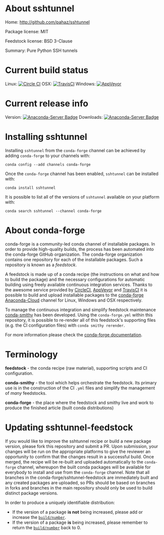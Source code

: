 About sshtunnel
===============

Home: http://github.com/pahaz/sshtunnel

Package license: MIT

Feedstock license: BSD 3-Clause

Summary: Pure Python SSH tunnels



Current build status
====================

Linux: [![Circle CI](https://circleci.com/gh/conda-forge/sshtunnel-feedstock.svg?style=shield)](https://circleci.com/gh/conda-forge/sshtunnel-feedstock)
OSX: [![TravisCI](https://travis-ci.org/conda-forge/sshtunnel-feedstock.svg?branch=master)](https://travis-ci.org/conda-forge/sshtunnel-feedstock)
Windows: [![AppVeyor](https://ci.appveyor.com/api/projects/status/github/conda-forge/sshtunnel-feedstock?svg=True)](https://ci.appveyor.com/project/conda-forge/sshtunnel-feedstock/branch/master)

Current release info
====================
Version: [![Anaconda-Server Badge](https://anaconda.org/conda-forge/sshtunnel/badges/version.svg)](https://anaconda.org/conda-forge/sshtunnel)
Downloads: [![Anaconda-Server Badge](https://anaconda.org/conda-forge/sshtunnel/badges/downloads.svg)](https://anaconda.org/conda-forge/sshtunnel)

Installing sshtunnel
====================

Installing `sshtunnel` from the `conda-forge` channel can be achieved by adding `conda-forge` to your channels with:

```
conda config --add channels conda-forge
```

Once the `conda-forge` channel has been enabled, `sshtunnel` can be installed with:

```
conda install sshtunnel
```

It is possible to list all of the versions of `sshtunnel` available on your platform with:

```
conda search sshtunnel --channel conda-forge
```


About conda-forge
=================

conda-forge is a community-led conda channel of installable packages.
In order to provide high-quality builds, the process has been automated into the
conda-forge GitHub organization. The conda-forge organization contains one repository
for each of the installable packages. Such a repository is known as a *feedstock*.

A feedstock is made up of a conda recipe (the instructions on what and how to build
the package) and the necessary configurations for automatic building using freely
available continuous integration services. Thanks to the awesome service provided by
[CircleCI](https://circleci.com/), [AppVeyor](http://www.appveyor.com/)
and [TravisCI](https://travis-ci.org/) it is possible to build and upload installable
packages to the [conda-forge](https://anaconda.org/conda-forge)
[Anaconda-Cloud](http://docs.anaconda.org/) channel for Linux, Windows and OSX respectively.

To manage the continuous integration and simplify feedstock maintenance
[conda-smithy](http://github.com/conda-forge/conda-smithy) has been developed.
Using the ``conda-forge.yml`` within this repository, it is possible to re-render all of
this feedstock's supporting files (e.g. the CI configuration files) with ``conda smithy rerender``.

For more information please check the [conda-forge documentation](https://conda-forge.org/docs/).

Terminology
===========

**feedstock** - the conda recipe (raw material), supporting scripts and CI configuration.

**conda-smithy** - the tool which helps orchestrate the feedstock.
                   Its primary use is in the construction of the CI ``.yml`` files
                   and simplify the management of *many* feedstocks.

**conda-forge** - the place where the feedstock and smithy live and work to
                  produce the finished article (built conda distributions)


Updating sshtunnel-feedstock
============================

If you would like to improve the sshtunnel recipe or build a new
package version, please fork this repository and submit a PR. Upon submission,
your changes will be run on the appropriate platforms to give the reviewer an
opportunity to confirm that the changes result in a successful build. Once
merged, the recipe will be re-built and uploaded automatically to the
`conda-forge` channel, whereupon the built conda packages will be available for
everybody to install and use from the `conda-forge` channel.
Note that all branches in the conda-forge/sshtunnel-feedstock are
immediately built and any created packages are uploaded, so PRs should be based
on branches in forks and branches in the main repository should only be used to
build distinct package versions.

In order to produce a uniquely identifiable distribution:
 * If the version of a package **is not** being increased, please add or increase
   the [``build/number``](http://conda.pydata.org/docs/building/meta-yaml.html#build-number-and-string).
 * If the version of a package **is** being increased, please remember to return
   the [``build/number``](http://conda.pydata.org/docs/building/meta-yaml.html#build-number-and-string)
   back to 0.